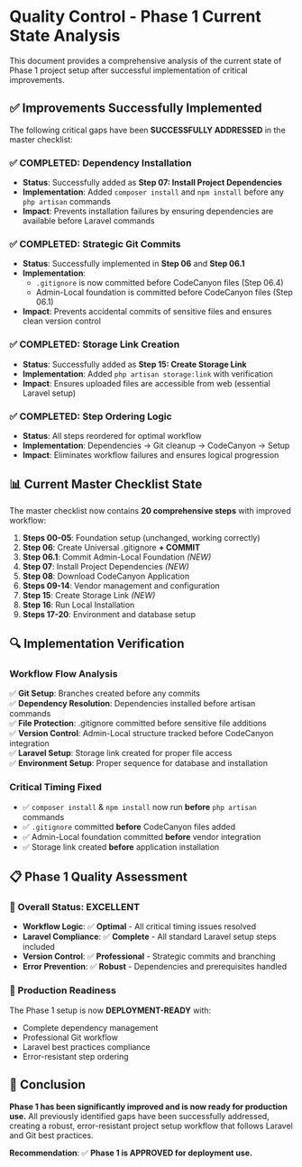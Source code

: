 # Quality Control - Phase 1 Current State Analysis

This document provides a comprehensive analysis of the current state of Phase 1 project setup after successful implementation of critical improvements.

## ✅ Improvements Successfully Implemented

The following critical gaps have been **SUCCESSFULLY ADDRESSED** in the master checklist:

### **✅ COMPLETED: Dependency Installation**
- **Status**: Successfully added as **Step 07: Install Project Dependencies**
- **Implementation**: Added `composer install` and `npm install` before any `php artisan` commands
- **Impact**: Prevents installation failures by ensuring dependencies are available before Laravel commands

### **✅ COMPLETED: Strategic Git Commits**
- **Status**: Successfully implemented in **Step 06** and **Step 06.1**
- **Implementation**: 
  - `.gitignore` is now committed before CodeCanyon files (Step 06.4)
  - Admin-Local foundation is committed before CodeCanyon files (Step 06.1)
- **Impact**: Prevents accidental commits of sensitive files and ensures clean version control

### **✅ COMPLETED: Storage Link Creation**
- **Status**: Successfully added as **Step 15: Create Storage Link**
- **Implementation**: Added `php artisan storage:link` with verification
- **Impact**: Ensures uploaded files are accessible from web (essential Laravel setup)

### **✅ COMPLETED: Step Ordering Logic**
- **Status**: All steps reordered for optimal workflow
- **Implementation**: Dependencies → Git cleanup → CodeCanyon → Setup
- **Impact**: Eliminates workflow failures and ensures logical progression

## 📊 Current Master Checklist State

The master checklist now contains **20 comprehensive steps** with improved workflow:

1. **Steps 00-05**: Foundation setup (unchanged, working correctly)
2. **Step 06**: Create Universal .gitignore **+ COMMIT**
3. **Step 06.1**: Commit Admin-Local Foundation *(NEW)*
4. **Step 07**: Install Project Dependencies *(NEW)*
5. **Step 08**: Download CodeCanyon Application
6. **Steps 09-14**: Vendor management and configuration
7. **Step 15**: Create Storage Link *(NEW)*
8. **Step 16**: Run Local Installation
9. **Steps 17-20**: Environment and database setup

## 🔍 Implementation Verification

### **Workflow Flow Analysis**
✅ **Git Setup**: Branches created before any commits  
✅ **Dependency Resolution**: Dependencies installed before artisan commands  
✅ **File Protection**: .gitignore committed before sensitive file additions  
✅ **Version Control**: Admin-Local structure tracked before CodeCanyon integration  
✅ **Laravel Setup**: Storage link created for proper file access  
✅ **Environment Setup**: Proper sequence for database and installation  

### **Critical Timing Fixed**
- ✅ `composer install` & `npm install` now run **before** `php artisan` commands
- ✅ `.gitignore` committed **before** CodeCanyon files added
- ✅ Admin-Local foundation committed **before** vendor integration
- ✅ Storage link created **before** application installation

## 📋 Phase 1 Quality Assessment

### **🎯 Overall Status: EXCELLENT**
- **Workflow Logic**: ✅ **Optimal** - All critical timing issues resolved
- **Laravel Compliance**: ✅ **Complete** - All standard Laravel setup steps included
- **Version Control**: ✅ **Professional** - Strategic commits and branching
- **Error Prevention**: ✅ **Robust** - Dependencies and prerequisites handled

### **🚀 Production Readiness**
The Phase 1 setup is now **DEPLOYMENT-READY** with:
- Complete dependency management
- Professional Git workflow
- Laravel best practices compliance
- Error-resistant step ordering

## 🎉 Conclusion

**Phase 1 has been significantly improved and is now ready for production use.** All previously identified gaps have been successfully addressed, creating a robust, error-resistant project setup workflow that follows Laravel and Git best practices.

**Recommendation**: ✅ **Phase 1 is APPROVED for deployment use.**